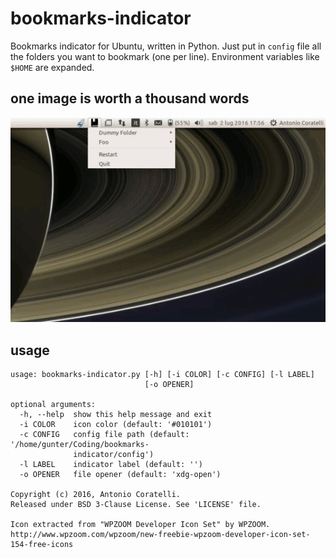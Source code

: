 # bookmarks-indicator
Bookmarks indicator for Ubuntu, written in Python.
Just put in `config` file all the folders you want to bookmark (one per line).
Environment variables like `$HOME` are expanded.

## one image is worth a thousand words
![example](https://raw.githubusercontent.com/antoniocoratelli/bookmarks-indicator/master/res/animation.gif)

## usage
```
usage: bookmarks-indicator.py [-h] [-i COLOR] [-c CONFIG] [-l LABEL]
                              [-o OPENER]

optional arguments:
  -h, --help  show this help message and exit
  -i COLOR    icon color (default: '#010101')
  -c CONFIG   config file path (default: '/home/gunter/Coding/bookmarks-
              indicator/config')
  -l LABEL    indicator label (default: '')
  -o OPENER   file opener (default: 'xdg-open')

Copyright (c) 2016, Antonio Coratelli.
Released under BSD 3-Clause License. See 'LICENSE' file.

Icon extracted from "WPZOOM Developer Icon Set" by WPZOOM.
http://www.wpzoom.com/wpzoom/new-freebie-wpzoom-developer-icon-set-154-free-icons
```
